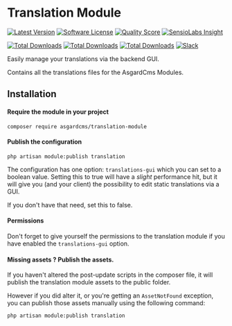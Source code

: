 # Translation Module

[![Latest Version](https://img.shields.io/packagist/v/asgardcms/translation-module.svg?style=flat-square)](https://github.com/asgardcms/translation/releases)
[![Software License](https://img.shields.io/badge/license-MIT-brightgreen.svg?style=flat-square)](LICENSE.md)
[![Quality Score](https://img.shields.io/scrutinizer/g/asgardcms/translation.svg?style=flat-square)](https://scrutinizer-ci.com/g/asgardcms/translation)
[![SensioLabs Insight](https://img.shields.io/sensiolabs/i/58772b5c-d8d1-45c7-a1a6-cbd05f2d0c3c.svg)](https://insight.sensiolabs.com/projects/58772b5c-d8d1-45c7-a1a6-cbd05f2d0c3c)

[![Total Downloads](https://img.shields.io/packagist/dd/asgardcms/translation-module.svg?style=flat-square)](https://packagist.org/packages/asgardcms/translation-module)
[![Total Downloads](https://img.shields.io/packagist/dm/asgardcms/translation-module.svg?style=flat-square)](https://packagist.org/packages/asgardcms/translation-module)
[![Total Downloads](https://img.shields.io/packagist/dt/asgardcms/translation-module.svg?style=flat-square)](https://packagist.org/packages/asgardcms/translation-module)
[![Slack](http://slack.asgardcms.com/badge.svg)](http://slack.asgardcms.com/)

Easily manage your translations via the backend GUI.

Contains all the translations files for the AsgardCms Modules. 

## Installation

#### Require the module in your project
```
composer require asgardcms/translation-module
```

#### Publish the configuration

```
php artisan module:publish translation
```

The configuration has one option: `translations-gui` which you can set to a boolean value. Setting this to true will have a *slight* performance hit, but it will give you (and your client) the possibility to edit static translations via a GUI. 

If you don't have that need, set this to false.


#### Permissions

Don't forget to give yourself the permissions to the translation module if you have enabled the `translations-gui` option.


#### Missing assets ? Publish the assets.

If you haven't altered the post-update scripts in the composer file, it will publish the translation module assets to the public folder.

However if you did alter it, or you're getting an `AssetNotFound` exception, you can publish those assets manually using the following command:

```
php artisan module:publish translation
```
